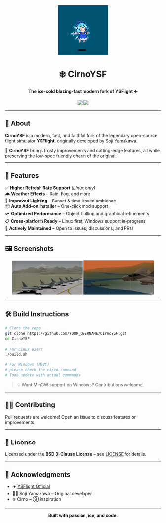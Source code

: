 <p align="center">
  <img src="assets/cirno-floating.gif" alt="Cirno Floating" height="160">
</p>

<h1 align="center">❄️ CirnoYSF</h1>
<p align="center">
  <strong>The ice-cold blazing-fast modern fork of YSFlight ✈️</strong>
</p>

<p align="center">
  <a href="https://opensource.org/licenses/BSD-3-Clause"><img src="https://img.shields.io/badge/license-BSD%203--Clause-blue.svg"></a>
  <img src="https://img.shields.io/badge/status-Actively%20Maintained-brightgreen">
</p>

---

## 🌟 About

**CirnoYSF** is a modern, fast, and faithful fork of the legendary open-source flight simulator **YSFlight**, originally developed by Soji Yamakawa.

🧊 **CirnoYSF** brings frosty improvements and cutting-edge features, all while preserving the low-spec friendly charm of the original.

---

## 🚀 Features

✅ **Higher Refresh Rate Support** *(Linux only)*  
🌧️ **Weather Effects** – Rain, Fog, and more  
🌅 **Improved Lighting** – Sunset & time-based ambience  
📦 **Auto Add-on Installer** – One-click mod support  
🛩️ **Optimized Performance** – Object Culling and graphical refinements  
📋 **Cross-platform Ready** – Linux first, Windows support in-progress  
🔧 **Actively Maintained** – Open to issues, discussions, and PRs!

---

## 🖼️ Screenshots

<!-- Replace with actual screenshots -->
<p align="center">
  <img src="assets/ss1.png" alt="Planes parked with mountains in background while it is raining." width="45%">
  <img src="assets/ss2.png" alt="Planes flying in sunset while its raining." width="45%">
</p>

---

## 🛠️ Build Instructions

```bash
# Clone the repo
git clone https://github.com/YOUR_USERNAME/CirnoYSF.git
cd CirnoYSF

# For Linux users
./build.sh

# For Windows (MSVC)
# please check the ci/cd command
# Todo update with actual commands
```

> 💡 Want MinGW support on Windows? Contributions welcome!


---

## 👨‍💻 Contributing

Pull requests are welcome! Open an issue to discuss features or improvements.  

---

## 📜 License

Licensed under the **BSD 3-Clause License** – see [LICENSE](LICENSE) for details.

---

## 💬 Acknowledgments

- ✈️ [YSFlight Official](http://ysflight.in.coocan.jp/)
- 👨‍🔧 Soji Yamakawa – Original developer
- ❄️ Cirno – ⑨ inspiration

---

<p align="center">
  <strong>Built with passion, ice, and code.</strong>
</p>

